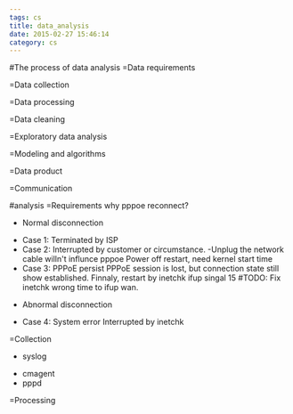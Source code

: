 ```yaml
---
tags: cs
title: data_analysis
date: 2015-02-27 15:46:14
category: cs
---
```


#The process of data analysis
=Data requirements

=Data collection

=Data processing

=Data cleaning

=Exploratory data analysis

=Modeling and algorithms

=Data product

=Communication


#analysis
=Requirements why pppoe reconnect?
* Normal disconnection
+ Case 1: Terminated by ISP
+ Case 2: Interrupted by customer or circumstance.
	-Unplug the network cable willn't influnce pppoe
	Power off restart, need kernel start time
+ Case 3: PPPoE persist
	PPPoE session is lost, but connection state still show established. Finnaly, restart by inetchk ifup
	singal 15
	#TODO: Fix inetchk wrong time to ifup wan.

* Abnormal disconnection
+ Case 4: System error
	Interrupted by inetchk

=Collection
* syslog
+ cmagent
+ pppd

=Processing

